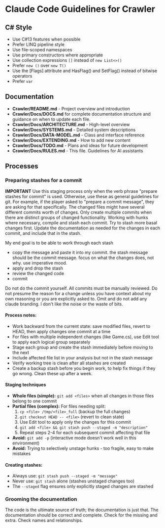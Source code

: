 ﻿---
apply: always
---

# Claude Code Guidelines for Crawler
              
## C# Style

- Use C#13 features when possible
- Prefer LINQ pipeline style
- Use file-scoped namespaces
- Use primary constructors where appropriate
- Use collection expressions `[]` instead of `new List<>()`
- Prefer `new ()` over `new T()`
- Use the [Flags] attribute and HasFlag() and SetFlag() instead of bitwise operators
- Prefer `var`

## Documentation

* **Crawler/README.md** - Project overview and introduction
* **Crawler/Docs/DOCS.md** for complete documentation structure and guidance on when to update each file.
* **Crawler/Docs/ARCHITECTURE.md** - High-level overview
* **Crawler/Docs/SYSTEMS.md** - Detailed system descriptions
* **Crawler/Docs/DATA-MODEL.md** - Class and interface reference
* **Crawler/Docs/EXTENDING.md** - How to add new content
* **Crawler/Docs/TODO.md** - Plans and ideas for future development
* **Crawler/Docs/RULES.md** - This file. Guidelines for AI assistants 

## Processes

### Preparing stashes for a commit 
**IMPORTANT** Use this staging process only when the verb phrase "prepare stashes for commit" is used.
Otherwise, use these as general guidelines for git. For example, if the player asked to "prepare a commit message",
they are asking for that specifically. 
The changed files might have several different commits worth of changes. 
Only create multiple commits when there are distinct groups of changed functionality.
Working with hunks where necessary, compile and stash each commit.
Try to stash more basal changes first.
Update the documentation as needed for the changes in each commit, and include that in the stash.

My end goal is to be able to work through each stash
* copy the message and paste it into my commit. the stash message should be the commit message. focus on
  what the changes does, not why. use imperative mood.
* apply and drop the stash
* review the changed code
* commit

Do not do the commit yourself. All commits must be manually reviewed.
Do not presume the reason for a change unless you have context about my own reasoning or you are explicitly asked to.
Omit and do not add any claude branding. I don't like the noise or the waste of bits.

#### Process notes:
- Work backward from the current state: save modified files, revert to HEAD, then apply changes one commit at a time
- For files with multiple independent changes (like Game.cs), use Edit tool to apply each logical group separately
- Stage each group and create the stash immediately before moving to the next
- Include affected file list in your analysis but not in the stash message
- Verify working tree is clean after all stashes are created
- Create a backup stash before you begin work, to help fix things if they go wrong. Clean these up after a week. 
  
#### Staging techniques
- **Whole files (simple):** `git add <files>` when all changes in those files belong to one commit
- **Partial files (complex):** For files needing split:
    1. `cp <file> /tmp/<file>_full` (backup the full changes)
    2. `git checkout HEAD -- <file>` (revert to clean state)
    3. Use Edit tool to apply only the changes for this commit
    4. `git add <file> && git stash push --staged -m "description"`
    5. Repeat steps 2-4 for each subsequent commit affecting that file
- **Avoid:** `git add -p` (interactive mode doesn't work well in this environment)
- **Avoid:** Trying to selectively unstage hunks - too fragile, easy to make mistakes

#### Creating stashes:
- Always use: `git stash push --staged -m "message"`
- Never use: `git stash` alone (stashes unstaged changes too)
- The `--staged` flag ensures only explicitly staged changes are stashed

### Grooming the documentation
The code is the ultimate source of truth; the documentation is just that.
The documentation should be correct and complete. Check for the missing and extra. Check names and relationships.
